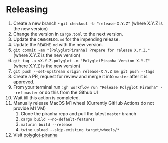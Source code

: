 Releasing
=========

 1. Create a new branch - `git checkout -b "release-X.Y.Z"` (where X.Y.Z is the new version)
 2. Change the version in `Cargo.toml` to the next version.
 3. Update the `CHANGELOG.md` for the impending release.
 4. Update the `README.md` with the new version.
 5. `git commit -am "[PolyglotPiranha] Prepare for release X.Y.Z."` (where X.Y.Z is the new version)
 6. `git tag -a vX.Y.Z-polyglot -m "PolyglotPiranha Version X.Y.Z"` (where X.Y.Z is the new version)
 7. `git push --set-upstream origin release-X.Y.Z && git push --tags`
 8. Create a PR, request for review and merge it into `master` after it is approved.
 9. From your terminal run : `gh workflow run "Release Polyglot Piranha" --ref master` or do this from the Github UI
 10. Wait till this action is completed.
 11. Manually release MacOS M1 wheel (Currently GitHub Actions do not provide M1 VM)
      1. Clone the piranha repo and pull the latest `master` branch
      2. `cargo build --no-default-features`
      3. `maturin build --release`
      4. `twine upload --skip-existing target/wheels/*`
 13. Visit [polyglot-piranha](https://pypi.org/project/polyglot-piranha/)
